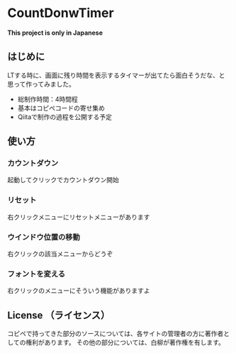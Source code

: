 # CountDonwTimer

**This project is only in Japanese**

## はじめに

LTする時に、画面に残り時間を表示するタイマーが出てたら面白そうだな、と思って作ってみました。

- 総制作時間：4時間程
- 基本はコピペコードの寄せ集め
- Qiitaで制作の過程を公開する予定

## 使い方

### カウントダウン

起動してクリックでカウントダウン開始

### リセット

右クリックメニューにリセットメニューがあります

### ウインドウ位置の移動

右クリックの該当メニューからどうぞ

### フォントを変える

右クリックのメニューにそういう機能がありますよ

## License （ライセンス）

コピペで持ってきた部分のソースについては、各サイトの管理者の方に著作者としての権利があります。
その他の部分については、白柳が著作権を有します。

